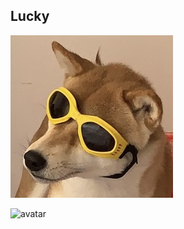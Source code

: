 ## Lucky

![avatar](https://raw.githubusercontent.com/Misaki1984/Misaki1984.github.io/main/avatar.jpeg)

![avatar](https://raw.githubusercontent.com/Misaki1984/misaki-world/main/%E5%AF%BC%E6%BC%94.jpg)

